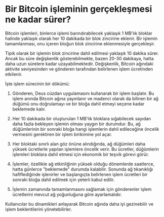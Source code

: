# Bir Bitcoin işleminin gerçekleşmesi ne kadar sürer?

Bitcoin işlemleri, binlerce işlemi barındırabilecek yaklaşık 1 MB'lık bloklar halinde yaklaşık olarak her 10 dakikada bir blok zincirine eklenir. Bir işlemin tamamlanması, onu içeren bloğun blok zincirine eklenmesiyle gerçekleşir.

Tipik olarak bir işlemin blok zincirine dahil edilmesi yaklaşık 10 dakika sürer. Ancak bu süre değişkenlik gösterebilmekte, bazen 20-30 dakikaya, hatta daha uzun sürelere kadar uzayabilmektedir. Değişkenlik, Bitcoin ağındaki aktivite seviyesinden ve gönderen tarafından belirlenen işlem ücretinden etkilenir.

İşte işlem sürecinin bir dökümü:

1. Gönderen, Deus cüzdan uygulamasını kullanarak bir işlem başlatır. Bu işlem anında Bitcoin ağına yayınlanır ve madenci olarak da bilinen bir ağ düğümü onu doğrulamayı ve bir bloğa dahil etmeyi seçene kadar beklemede kalır.

2. Her 10 dakikada bir oluşturulan 1 MB'lık bloklara sığabilecek sayıdan daha fazla bekleyen işlemin olması yaygın bir durumdur. Bu, ağ düğümlerinin bir sonraki bloğa hangi işlemlerin dahil edileceğine öncelik vermesini gerektiren bir işlem birikimine yol açar.

3. Her bloktaki sınırlı alan göz önüne alındığında, ağ düğümleri daha yüksek ücretlerle yapılan işlemlere öncelik verir. Bu ücretler, düğümlerin işlemleri bloklara dahil etmesi için ekonomik bir teşvik görevi görür.

4. İşlemler, özellikle ağ etkinliğinin yüksek olduğu dönemlerde saatlerce, hatta günlerce "beklemede" durumda kalabilir. Sonunda ağ tıkanıklığı hafiflediğinde işlenirler ve başlangıçta belirlenen işlem ücretleri bir sonraki bloğa dahil edilmek için yeterli kabul edilir.

5. İşlemin zamanında tamamlanmasını sağlamak için gönderenler işlem ücretlerini mevcut ağ yoğunluğuna göre ayarlamalıdır.

Kullanıcılar bu dinamikleri anlayarak Bitcoin ağında daha iyi gezinebilir ve işlem beklentilerini yönetebilirler.
